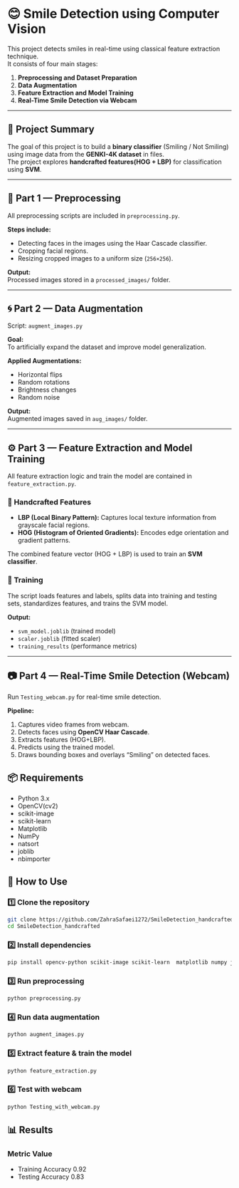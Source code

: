 # 😊 Smile Detection using Computer Vision

This project detects smiles in real-time using classical feature extraction technique.  
It consists of four main stages:

1. **Preprocessing and Dataset Preparation**
2. **Data Augmentation**
3. **Feature Extraction and Model Training**
4. **Real-Time Smile Detection via Webcam**
---
## 🧠 Project Summary

The goal of this project is to build a **binary classifier** (Smiling / Not Smiling) using image data from the **GENKI-4K dataset** in files.  
The project explores **handcrafted features(HOG + LBP)**  for classification using **SVM**.

---

## 🧩 Part 1 — Preprocessing

All preprocessing scripts are included in `preprocessing.py`.

**Steps include:**
- Detecting faces in the images using the Haar Cascade classifier.
- Cropping facial regions.
- Resizing cropped images to a uniform size (`256×256`).

**Output:**  
Processed images stored in a `processed_images/` folder.

---

## 🌀 Part 2 — Data Augmentation

Script: `augment_images.py`

**Goal:**  
To artificially expand the dataset and improve model generalization.

**Applied Augmentations:**
- Horizontal flips  
- Random rotations  
- Brightness changes  
- Random noise

**Output:**  
Augmented images saved in `aug_images/` folder.

---

## ⚙️ Part 3 — Feature Extraction and Model Training

All feature extraction logic and train the model are contained in `feature_extraction.py`.

### 🔹 Handcrafted Features
- **LBP (Local Binary Pattern):** Captures local texture information from grayscale facial regions.
- **HOG (Histogram of Oriented Gradients):** Encodes edge orientation and gradient patterns.

The combined feature vector (HOG + LBP) is used to train an **SVM classifier**.

### 🧮 Training
The script loads features and labels, splits data into training and testing sets, standardizes features, and trains the SVM model.

**Output:**
- `svm_model.joblib` (trained model)
- `scaler.joblib` (fitted scaler)
- `training_results` (performance metrics)

---

## 📷 Part 4 — Real-Time Smile Detection (Webcam)

Run `Testing_webcam.py` for real-time smile detection.

**Pipeline:**
1. Captures video frames from webcam.
2. Detects faces using **OpenCV Haar Cascade**.
3. Extracts features (HOG+LBP).
4. Predicts using the trained model.
5. Draws bounding boxes and overlays “Smiling” on detected faces.

## 📦 Requirements

* Python 3.x
* OpenCV(cv2)
* scikit-image
* scikit-learn
* Matplotlib
* NumPy
* natsort
* joblib
* nbimporter

## 🧭 How to Use

### 1️⃣ Clone the repository
```bash
git clone https://github.com/ZahraSafaei1272/SmileDetection_handcrafted.git
cd SmileDetection_handcrafted
```
### 2️⃣ Install dependencies
```bash
pip install opencv-python scikit-image scikit-learn  matplotlib numpy joblib natsort nbimporter
```
### 3️⃣ Run preprocessing
```bash
python preprocessing.py
```
### 4️⃣ Run data augmentation
```bash
python augment_images.py
```
### 5️⃣ Extract feature & train the model
```bash
python feature_extraction.py
```
### 6️⃣ Test with webcam
```bash
python Testing_with_webcam.py
```

## 📊 Results
### Metric	Value
* Training Accuracy	0.92
* Testing Accuracy	0.83

